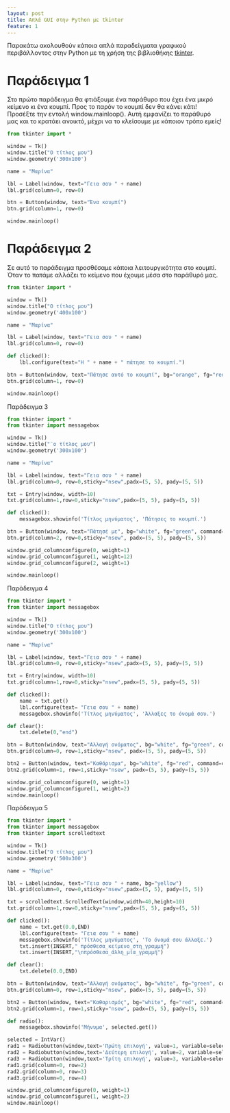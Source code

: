```yaml
---
layout: post
title: Απλά GUI στην Python με tkinter
feature: 1
---
```


Παρακάτω ακολουθούν κάποια απλά παραδείγματα γραφικού περιβάλλοντος στην Python με τη χρήση της βιβλιοθήκης [tkinter](https://docs.python.org/3/library/tkinter.html).

# Παράδειγμα 1
Στο πρώτο παράδειγμα θα φτιάξουμε ένα παράθυρο που έχει ένα μικρό κείμενο κι ένα κουμπί. Προς το παρόν το κουμπί δεν θα κάνει κάτι!<br>
Προσέξτε την εντολή window.mainloop(). Αυτή εμφανίζει το παράθυρό μας και το κρατάει ανοικτό, μέχρι να το κλείσουμε με κάποιον τρόπο εμείς!
```python
from tkinter import *

window = Tk()
window.title("Ο τίτλος μου")
window.geometry('300x100')

name = "Μαρίνα"

lbl = Label(window, text="Γεια σου " + name)
lbl.grid(column=0, row=0)

btn = Button(window, text="Ένα κουμπί")
btn.grid(column=1, row=0)

window.mainloop()
```

# Παράδειγμα 2
Σε αυτό το παράδειγμα προσθέσαμε κάποια λειτουργικότητα στο κουμπί. Όταν το πατάμε αλλάζει το κείμενο που έχουμε μέσα στο παράθυρό μας.
```python
from tkinter import *

window = Tk()
window.title("Ο τίτλος μου")
window.geometry('400x100')

name = "Μαρίνα"

lbl = Label(window, text="Γεια σου " + name)
lbl.grid(column=0, row=0)

def clicked():
    lbl.configure(text="Η " + name + " πάτησε το κουμπί.")

btn = Button(window, text="Πάτησε αυτό το κουμπί", bg="orange", fg="red", command=clicked)
btn.grid(column=1, row=0)

window.mainloop()
```

Παράδειγμα 3
```python
from tkinter import *
from tkinter import messagebox

window = Tk()
window.title("¨ο τίτλος μου")
window.geometry('300x100')

name = "Μαρίνα"

lbl = Label(window, text="Γεια σου " + name)
lbl.grid(column=0, row=0,sticky="nsew",padx=(5, 5), pady=(5, 5))

txt = Entry(window, width=10)
txt.grid(column=1,row=0,sticky="nsew",padx=(5, 5), pady=(5, 5))

def clicked():
    messagebox.showinfo('Τίτλος μηνύματος', 'Πάτησες το κουμπί.')

btn = Button(window, text="Πάτησέ με", bg="white", fg="green", command=clicked)
btn.grid(column=2, row=0,sticky="nsew", padx=(5, 5), pady=(5, 5))

window.grid_columnconfigure(0, weight=1)
window.grid_columnconfigure(1, weight=12)
window.grid_columnconfigure(2, weight=1)

window.mainloop()
```

Παράδειγμα 4
```python
from tkinter import *
from tkinter import messagebox

window = Tk()
window.title("Ο τίτλος μου")
window.geometry('300x100')

name = "Μαρίνα"

lbl = Label(window, text="Γεια σου " + name)
lbl.grid(column=0, row=0,sticky="nsew",padx=(5, 5), pady=(5, 5))

txt = Entry(window, width=10)
txt.grid(column=1,row=0,sticky="nsew",padx=(5, 5), pady=(5, 5))

def clicked():
    name = txt.get()
    lbl.configure(text= "Γεια σου " + name)
    messagebox.showinfo('Τίτλος μηνύματος', 'Άλλαξες το όνομά σου.')

def clear():
    txt.delete(0,"end")

btn = Button(window, text="Αλλαγή ονόματος", bg="white", fg="green", command=clicked)
btn.grid(column=0, row=1,sticky="nsew", padx=(5, 5), pady=(5, 5))

btn2 = Button(window, text="Καθάρισμα", bg="white", fg="red", command=clear)
btn2.grid(column=1, row=1,sticky="nsew", padx=(5, 5), pady=(5, 5))

window.grid_columnconfigure(0, weight=1)
window.grid_columnconfigure(1, weight=2)
window.mainloop()
```

Παράδειγμα 5
```python
from tkinter import *
from tkinter import messagebox
from tkinter import scrolledtext

window = Tk()
window.title("Ο τίτλος μου")
window.geometry('500x300')

name = "Μαρίνα"

lbl = Label(window, text="Γεια σου " + name, bg="yellow")
lbl.grid(column=0, row=0,sticky="nsew",padx=(5, 5), pady=(5, 5))

txt = scrolledtext.ScrolledText(window,width=40,height=10)
txt.grid(column=1,row=0,sticky="nsew",padx=(5, 5), pady=(5, 5))

def clicked():
    name = txt.get(0.0,END)
    lbl.configure(text= "Γεια σου " + name)
    messagebox.showinfo('Τίτλος μηνύματος', 'Το όνομά σου άλλαξε.')
    txt.insert(INSERT," πρόσθεσα_κείμενο_στη_γραμμή")
    txt.insert(INSERT,"\nπρόσθεσα_άλλη_μία_γραμμή")

def clear():
    txt.delete(0.0,END)

btn = Button(window, text="Αλλαγή ονόματος", bg="white", fg="green", command=clicked)
btn.grid(column=0, row=1,sticky="nsew", padx=(5, 5), pady=(5, 5))

btn2 = Button(window, text="Καθαρισμός", bg="white", fg="red", command=clear)
btn2.grid(column=1, row=1,sticky="nsew", padx=(5, 5), pady=(5, 5))

def radio():
    messagebox.showinfo('Μήνυμα', selected.get())

selected = IntVar()
rad1 = Radiobutton(window,text='Πρώτη επιλογή', value=1, variable=selected, command=radio, width=30)
rad2 = Radiobutton(window,text='Δεύτερη επιλογή', value=2, variable=selected, command=radio, width=30)
rad3 = Radiobutton(window,text='Τρίτη επιλογή', value=3, variable=selected, command=radio, width=30)
rad1.grid(column=0, row=2)
rad2.grid(column=0, row=3)
rad3.grid(column=0, row=4)

window.grid_columnconfigure(0, weight=1)
window.grid_columnconfigure(1, weight=2)
window.mainloop()
```
